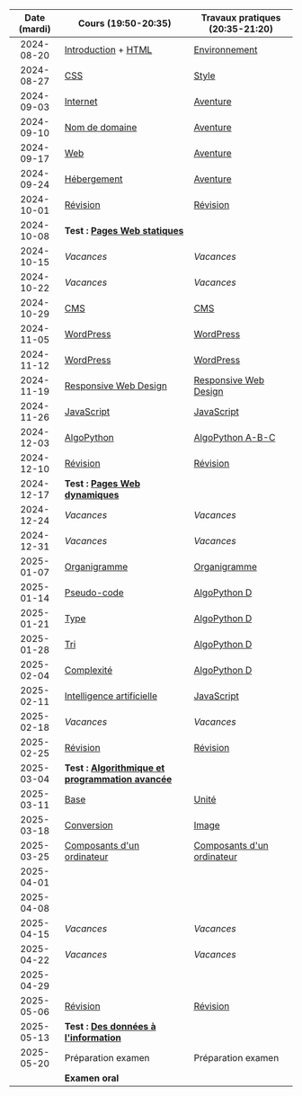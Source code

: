 | Date (mardi) | Cours (19:50-20:35)                                                  | Travaux pratiques (20:35-21:20)                         |
| :----------: | -------------------------------------------------------------------- | ------------------------------------------------------- |
|  2024-08-20  | [Introduction](/docs/3cci/intro) + [HTML](/docs/3cci/webs/html)      | [Environnement](/docs/3cci/webs/environnement)          |
|  2024-08-27  | [CSS](/docs/3cci/webs/css)                                           | [Style](/docs/3cci/webs/style)                          |
|  2024-09-03  | [Internet](/docs/3cci/webs/internet)                                 | [Aventure](/docs/3cci/webs/aventure)                    |
|  2024-09-10  | [Nom de domaine](/docs/3cci/webs/domaine)                            | [Aventure](/docs/3cci/webs/aventure)                    |
|  2024-09-17  | [Web](/docs/3cci/webs/web)                                           | [Aventure](/docs/3cci/webs/aventure)                    |
|  2024-09-24  | [Hébergement](/docs/3cci/webs/hebergement)                           | [Aventure](/docs/3cci/webs/aventure)                    |
|  2024-10-01  | [Révision](/docs/3cci/webs/revision)                                 | [Révision](/docs/3cci/webs/revision)                    |
|  2024-10-08  | **Test : [Pages Web statiques](/docs/3cci/webs)**                    |                                                         |
|  2024-10-15  | _Vacances_                                                           | _Vacances_                                              |
|  2024-10-22  | _Vacances_                                                           | _Vacances_                                              |
|  2024-10-29  | [CMS](/docs/3cci/webd/cms)                                           | [CMS](/docs/3cci/webd/cms)                              |
|  2024-11-05  | [WordPress](/docs/3cci/webd/wordpress)                               | [WordPress](/docs/3cci/webd/wordpress)                  |
|  2024-11-12  | [WordPress](/docs/3cci/webd/wordpress)                               | [WordPress](/docs/3cci/webd/wordpress)                  |
|  2024-11-19  | [Responsive Web Design](/docs/3cci/webd/responsive)                  | [Responsive Web Design](/docs/3cci/webd/responsive)     |
|  2024-11-26  | [JavaScript](/docs/3cci/webd/javascript)                             | [JavaScript](/docs/3cci/webd/javascript)                |
|  2024-12-03  | [AlgoPython](/docs/3cci/webd/algopython)                             | [AlgoPython A-B-C](/docs/3cci/webd/algopython)          |
|  2024-12-10  | [Révision](/docs/3cci/webd/revision)                                 | [Révision](/docs/3cci/webd/revision)                    |
|  2024-12-17  | **Test : [Pages Web dynamiques](/docs/3cci/webd)**                   |                                                         |
|  2024-12-24  | _Vacances_                                                           | _Vacances_                                              |
|  2024-12-31  | _Vacances_                                                           | _Vacances_                                              |
|  2025-01-07  | [Organigramme](/docs/3cci/algo/organigramme)                         | [Organigramme](/docs/3cci/algo/organigramme)            |
|  2025-01-14  | [Pseudo-code](/docs/3cci/algo/pseudocode)                            | [AlgoPython D](/docs/3cci/algo/algopython-d)            |
|  2025-01-21  | [Type](/docs/3cci/algo/type)                                         | [AlgoPython D](/docs/3cci/algo/algopython-d)            |
|  2025-01-28  | [Tri](/docs/3cci/algo/tri)                                           | [AlgoPython D](/docs/3cci/algo/algopython-d)            |
|  2025-02-04  | [Complexité](/docs/3cci/algo/complexite)                             | [AlgoPython D](/docs/3cci/algo/algopython-d)            |
|  2025-02-11  | [Intelligence artificielle](/docs/3cci/algo/ia)                      | [JavaScript](/docs/3cci/webd/javascript)                |
|  2025-02-18  | _Vacances_                                                           | _Vacances_                                              |
|  2025-02-25  | [Révision](/docs/3cci/algo/revision)                                 | [Révision](/docs/3cci/algo/revision)                    |
|  2025-03-04  | **Test : [Algorithmique et programmation avancée](/docs/3cci/algo)** |                                                         |
|  2025-03-11  | [Base](/docs/3cci/info/base)                                         | [Unité](/docs/3cci/info/unite)                          |
|  2025-03-18  | [Conversion](/docs/3cci/info/conversion)                             | [Image](/docs/3cci/info/image)                          |
|  2025-03-25  | [Composants d'un ordinateur](/docs/3cci/info/composant)              | [Composants d'un ordinateur](/docs/3cci/info/composant) |
|  2025-04-01  |                                                                      |                                                         |
|  2025-04-08  |                                                                      |                                                         |
|  2025-04-15  | _Vacances_                                                           | _Vacances_                                              |
|  2025-04-22  | _Vacances_                                                           | _Vacances_                                              |
|  2025-04-29  |                                                                      |                                                         |
|  2025-05-06  | [Révision](/docs/3cci/info/revision)                                 | [Révision](/docs/3cci/info/revision)                    |
|  2025-05-13  | **Test : [Des données à l'information](/docs/3cci/info)**            |                                                         |
|  2025-05-20  | Préparation examen                                                   | Préparation examen                                      |
|              | **Examen oral**                                                      |                                                         |
